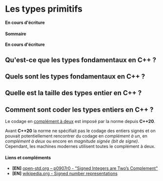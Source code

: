 # Les types primitifs

**En cours d'écriture**

#### Sommaire

**En cours d'écriture**

## Qu'est-ce que les types fondamentaux en C++ ?

## Quels sont les types fondamentaux en C++ ?

## Quelle est la taille des types entier en C++ ?

## Comment sont coder les types entiers en C++ ?

Le codage en [complément à deux](https://fr.wikipedia.org/wiki/Compl%C3%A9ment\_%C3%A0\_deux) est imposé par la norme depuis **C++20**.

Avant **C++20** la norme ne spécifiait pas le codage des entiers signés et on pouvait potentiellement rencontrer du codage en *complément à un*, en *complément à deux* ou encore en *magnitude signée (bit de signe)*. Cependant, les machines modernes utilisent toutes le complément à deux.

#### Liens et compléments
 - **[EN]** [open-std.org – p0907r0 - "Signed Integers are Two’s Complement"](http://www.open-std.org/jtc1/sc22/wg21/docs/papers/2018/p0907r0.html)
 - **[EN]** [wikipedia.org - Signed number representations](https://en.wikipedia.org/wiki/Signed\_number\_representations#Signed\_magnitude\_representation)
